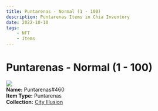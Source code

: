 ```yaml
---
title: Puntarenas - Normal (1 - 100)
description: Puntarenas Items in Chia Inventory
date: 2022-10-10
tags:
    - NFT
    - Items
---
```


# Puntarenas - Normal (1 - 100)
<div class="item_thumbnail">
<img loading="lazy" src="https://2v2ygxqhi2rvnv4tljnr7ngbuhrldp3spb6mnu7up4swhu7y.arweave.net/1XWDXgdGo1bXk1pbH7TBoeKx-v3J4fM_bT9H8lY9P-4"><br/>
<div><strong>Name:</strong> Puntarenas#460</div>
<div><strong>Item Type:</strong> Puntarenas</div>
<div><strong>Collection:</strong> <a href="https://www.spacescan.io/xch/nft/collection/col1lend2dcn558km4wcwta4xnkfv3xpcmlp9kyt0m909emvfxechlyqdl5ndg">City Illusion</a></div>
</div>

